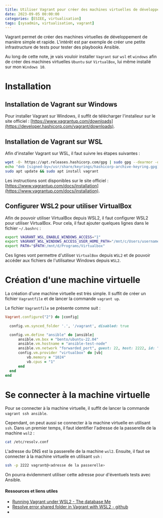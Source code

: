 ```yaml
---
title: Utiliser Vagrant pour créer des machines virtuelles de développement
date: 2023-09-05 00:00:00
categories: [ESIEE, virtualisation]
tags: [sysadmin, virtualisation, vagrant]
---
```


Vagrant permet de créer des machines virtuelles de développement de manière simple et rapide. L'intérêt est par exemple de créer une petite infrastructure de tests pour tester des playbooks Ansible.

Au long de cette note, je vais vouloir installer `Vagrant` sur `wsl` et `windows` afin de créer des machines virtuelles `Ubuntu` sur `VirtualBox`, lui même installé sur mon `Windows 10`.

# Installation

## Installation de Vagrant sur Windows

Pour installer Vagrant sur Windows, il suffit de télécharger l'installeur sur le site officiel : [https://www.vagrantup.com/downloads](https://developer.hashicorp.com/vagrant/downloads).

## Installation de Vagrant sur WSL

Afin d'installer Vagrant sur WSL, il faut suivre les étapes suivantes :

```bash
wget -O- https://apt.releases.hashicorp.com/gpg | sudo gpg --dearmor -o /usr/share/keyrings/hashicorp-archive-keyring.gpg
echo "deb [signed-by=/usr/share/keyrings/hashicorp-archive-keyring.gpg] https://apt.releases.hashicorp.com $(lsb_release -cs) main" | sudo tee /etc/apt/sources.list.d/hashicorp.list
sudo apt update && sudo apt install vagrant
```

Les instructions sont disponibles sur le site officiel : [https://www.vagrantup.com/docs/installation](https://www.vagrantup.com/docs/installation).

## Configurer WSL2 pour utiliser VirtualBox

Afin de pouvoir utiliser VirtualBox depuis WSL2, il faut configurer WSL2 pour utiliser VirtualBox. Pour cela, il faut ajouter quelques lignes dans le fichier `~/.bashrc` :

```bash
export VAGRANT_WSL_ENABLE_WINDOWS_ACCESS="1"
export VAGRANT_WSL_WINDOWS_ACCESS_USER_HOME_PATH="/mnt/c/Users/username/"
export PATH="$PATH:/mnt/d/Programs/Virtualbox"
```

Ces lignes vont permettre d'utiliser `VirtualBox` depuis `WSL2` et de pouvoir accéder aux fichiers de l'utilisateur Windows depuis `WSL2`.

# Création d'une machine virtuelle

La création d'une machine virtuelle est très simple. Il suffit de créer un fichier `Vagrantfile` et de lancer la commande `vagrant up`.

Le fichier `Vagrantfile` se présente comme suit :

```ruby
Vagrant.configure("2") do |config|
  
  config.vm.synced_folder '.', '/vagrant', disabled: true

  config.vm.define "ansible" do |ansible|
      ansible.vm.box = "bento/ubuntu-22.04"
      ansible.vm.hostname = "ansible-test-node"
      ansible.vm.network "forwarded_port", guest: 22, host: 2222, id: "ssh"
      config.vm.provider "virtualbox" do |vb|
          vb.memory = "1024"
          vb.cpus = "1" 
      end
  end
end
```

# Se connecter à la machine virtuelle

Pour se connecter à la machine virtuelle, il suffit de lancer la commande `vagrant ssh ansible`.

Cependant, on peut aussi se connecter à la machine virtuelle en utilisant `ssh`. Dans un premier temps, il faut identifier l'adresse de la passerelle de la machine `wsl2` :

```bash
cat /etc/resolv.conf
```

L'adresse du DNS est la passerelle de la machine `wsl2`. Ensuite, il faut se connecter à la machine virtuelle en utilisant `ssh` :

```bash
ssh -p 2222 vagrant@<adresse de la passerelle>
```

On pourra évidemment utiliser cette adresse pour d'éventuels tests avec Ansible.

#### Ressources et liens utiles

- [Running Vagrant under WSL2 - The database Me](https://thedatabaseme.de/2022/02/20/vagrant-up-running-vagrant-under-wsl2/)
- [Resolve error shared folder in Vagrant with WSL2 - github](https://github.com/hashicorp/vagrant/issues/10576)
- 